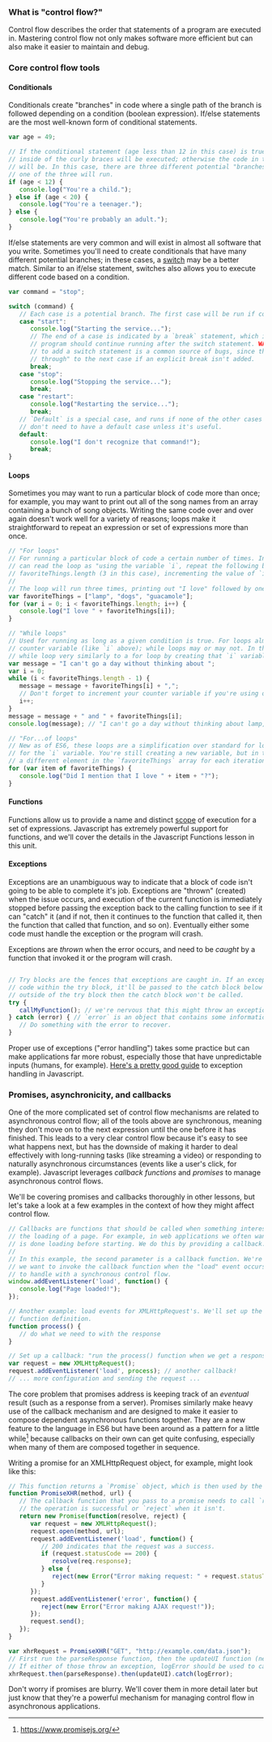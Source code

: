 ### What is "control flow?"
Control flow describes the order that statements of a program are executed in. Mastering control flow not only makes software more efficient but can also make it easier to maintain and debug.

### Core control flow tools

#### Conditionals
Conditionals create "branches" in code where a single path of the branch is followed depending on a condition (boolean expression). If/else statements are the most well-known form of conditional statements.

```js
var age = 49;

// If the conditional statement (age less than 12 in this case) is true, the code
// inside of the curly braces will be executed; otherwise the code in the else
// will be. In this case, there are three different potential "branches" but only
// one of the three will run.
if (age < 12) {
   console.log("You're a child.");
} else if (age < 20) {
   console.log("You're a teenager.");
} else {
   console.log("You're probably an adult.");
}
```

If/else statements are very common and will exist in almost all software that you write. Sometimes you'll need to create conditionals that have many different potential branches; in these cases, a [switch](https://developer.mozilla.org/en-US/docs/Web/JavaScript/Guide/Control_flow_and_error_handling#switch_statement) may be a better match. Similar to an if/else statement, switches also allows you to execute different code based on a condition.

```js
var command = "stop";

switch (command) {
   // Each case is a potential branch. The first case will be run if command == "start".
   case "start":
      console.log("Starting the service...");
      // The end of a case is indicated by a `break` statement, which indicates that the
      // program should continue running after the switch statement. WARNING: forgetting
      // to add a switch statement is a common source of bugs, since the program will "fall
      // through" to the next case if an explicit break isn't added.
      break;
   case "stop":
      console.log("Stopping the service...");
      break;
   case "restart":
      console.log("Restarting the service...");
      break;
   // `Default` is a special case, and runs if none of the other cases end up being true. You
   // don't need to have a default case unless it's useful.
   default:
      console.log("I don't recognize that command!");
      break;
}
```
#### Loops
Sometimes you may want to run a particular block of code more than once; for example, you may want to print out all of the song names from an array containing a bunch of song objects. Writing the same code over and over again doesn't work well for a variety of reasons; loops make it straightforward to repeat an expression or set of expressions more than once.

```js
// "For loops"
// For running a particular block of code a certain number of times. In this example, you
// can read the loop as "using the variable `i`, repeat the following block while `i` is less than
// favoriteThings.length (3 in this case), incrementing the value of `i` each time."
//
// The loop will run three times, printing out "I love" followed by one of my favorite things.
var favoriteThings = ["lamp", "dogs", "guacamole"];
for (var i = 0; i < favoriteThings.length; i++) {
   console.log("I love " + favoriteThings[i]);
}

// "While loops"
// Used for running as long as a given condition is true. For loops almost always use a
// counter variable (like `i` above); while loops may or may not. In this case we're using a
// while loop very similarly to a for loop by creating that `i` variable ourselves.
var message = "I can't go a day without thinking about ";
var i = 0;
while (i < favoriteThings.length - 1) {
   message = message + favoriteThings[i] + ",";
   // Don't forget to increment your counter variable if you're using one!
   i++;
}
message = message + " and " + favoriteThings[i];
console.log(message); // "I can't go a day without thinking about lamp, dogs, and guacamole"

// "For...of loops"
// New as of ES6, these loops are a simplification over standard for loops that hide the need
// for the `i` variable. You're still creating a new variable, but in this case it's set to the value of
// a different element in the `favoriteThings` array for each iteration.
for (var item of favoriteThings) {
   console.log("Did I mention that I love " + item + "?");
}
```

#### Functions
Functions allow us to provide a name and distinct [scope](https://developer.mozilla.org/en-US/docs/Glossary/Scope) of execution for a set of expressions. Javascript has extremely powerful support for functions, and we'll cover the details in the Javascript Functions lesson in this unit.

#### Exceptions
Exceptions are an unambiguous way to indicate that a block of code isn't going to be able to complete it's job. Exceptions are "thrown" (created) when the issue occurs, and execution of the current function is immediately stopped before passing the exception back to the calling function to see if it can "catch" it (and if not, then it continues to the function that called it, then the function that called that function, and so on). Eventually either some code must handle the exception or the program will crash.

Exceptions are *thrown* when the error occurs, and need to be *caught* by a function that invoked it or the program will crash.

```js

// Try blocks are the fences that exceptions are caught in. If an exception is thrown by any
// code within the try block, it'll be passed to the catch block below it. If an exception occurs
// outside of the try block then the catch block won't be called.
try {
   callMyFunction(); // we're nervous that this might throw an exception
} catch (error) { // `error` is an object that contains some information about what went wrong
   // Do something with the error to recover.
}
```

Proper use of exceptions ("error handling") takes some practice but can make applications far more robust, especially those that have unpredictable inputs (humans, for example). [Here's a pretty good guide](https://www.joyent.com/developers/node/design/errors) to exception handling in Javascript.

### Promises, asynchronicity, and callbacks
One of the more complicated set of control flow mechanisms are related to asynchronous control flow; all of the tools above are synchronous, meaning they don't move on to the next expression until the one before it has finished. This leads to a very clear control flow because it's easy to see what happens next, but has the downside of making it harder to deal effectively with long-running tasks (like streaming a video) or responding to naturally asynchronous circumstances (events like a user's click, for example). Javascript leverages *callback functions* and *promises* to manage asynchronous control flows.

We'll be covering promises and callbacks thoroughly in other lessons, but let's take a look at a few examples in the context of how they might affect control flow.

```js
// Callbacks are functions that should be called when something interesting happens; for example,
// the loading of a page. For example, in web applications we often want to wait until the window
// is done loading before starting. We do this by providing a callback.
//
// In this example, the second parameter is a callback function. We're informing the browser that
// we want to invoke the callback function when the "load" event occurs. This would be difficult
// to handle with a synchronous control flow.
window.addEventListener('load', function() {
   console.log("Page loaded!");
});

// Another example: load events for XMLHttpRequest's. We'll set up the callbacks below the
// function definition.
function process() {
   // do what we need to with the response
}

// Set up a callback: "run the process() function when we get a response from our request."
var request = new XMLHttpRequest();
request.addEventListener('load', process); // another callback!
// ... more configuration and sending the request ...
```

The core problem that promises address is keeping track of an *eventual* result (such as a response from a server). Promises similarly make heavy use of the callback mechanism and are designed to make it easier to compose dependent asynchronous functions together. They are a new feature to the language in ES6 but have been around as a pattern for a little while[^1] because callbacks on their own can get quite confusing, especially when many of them are composed together in sequence.

Writing a promise for an XMLHttpRequest object, for example, might look like this:

```js
// This function returns a `Promise` object, which is then used by the example code below.
function PromiseXHR(method, url) {
   // The callback function that you pass to a promise needs to call `resolve` when
   // the operation is successful or `reject` when it isn't.
   return new Promise(function(resolve, reject) {
      var request = new XMLHttpRequest();
      request.open(method, url);
      request.addEventListener('load', function() {
         // 200 indicates that the request was a success.
         if (request.statusCode == 200) {
            resolve(req.response);
         } else {
            reject(new Error("Error making request: " + request.statusText));
         }
      });
      request.addEventListener('error', function() {
         reject(new Error("Error making AJAX request!"));
      });
      request.send();
   });
}

var xhrRequest = PromiseXHR("GET", "http://example.com/data.json");
// First run the parseResponse function, then the updateUI function (neither shown here).
// If either of those throw an exception, logError should be used to catch it.
xhrRequest.then(parseResponse).then(updateUI).catch(logError);
```
Don't worry if promises are blurry. We'll cover them in more detail later but just know that they're a powerful mechanism for managing control flow in asynchronous applications.
[^1]: https://www.promisejs.org/
